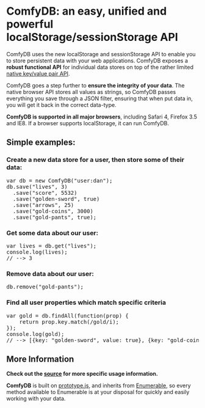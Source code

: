 # ComfyDB: an easy, unified and powerful localStorage/sessionStorage API #

ComfyDB uses the new localStorage and sessionStorage API to enable you to store persistent data with your
web applications. ComfyDB exposes a **robust functional API** for individual data stores on top of the rather limited
[native key/value pair API](http://dev.w3.org/html5/webstorage/).

ComfyDB goes a step further to **ensure the integrity of your data**. The native browser API stores all values as
strings, so ComfyDB passes everything you save through a JSON filter, ensuring that when put data in, you will get it
back in the correct data-type.

**ComfyDB is supported in all major browsers**, including Safari 4, Firefox 3.5 and IE8. If a browser supports
localStorage, it can run ComfyDB.

## Simple examples: ##

### Create a new data store for a user, then store some of their data: ###

<pre>
var db = new ComfyDB("user:dan");
db.save("lives", 3)
  .save("score", 5532)
  .save("golden-sword", true)
  .save("arrows", 25)
  .save("gold-coins", 3000)
  .save("gold-pants", true);
</pre>

### Get some data about our user: ###

<pre>
var lives = db.get("lives");
console.log(lives);
// --> 3
</pre>

### Remove data about our user: ###

<pre>
db.remove("gold-pants");
</pre>

### Find all user properties which match specific criteria ###

<pre>
var gold = db.findAll(function(prop) {
	return prop.key.match(/gold/i);
});
console.log(gold);
// --> [{key: "golden-sword", value: true}, {key: "gold-coins", value: 3000}]
</pre>

## More Information ##

**Check out the [source](http://github.com/dandean/comfydb/blob/master/src/comfydb.js) for more specific usage information.**

**ComfyDB** is built on [prototype.js](http://www.prototypejs.org/), and inherits from
[Enumerable](http://api.prototypejs.org/language/enumerable.html), so every method available to Enumerable is at your
disposal for quickly and easily working with your data.